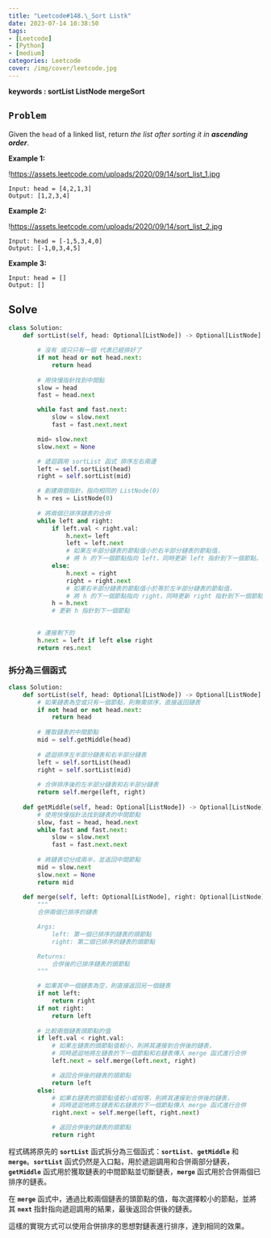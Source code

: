 ```yaml
---
title: "Leetcode#148.\_Sort Listk"
date: 2023-07-14 10:38:50
tags: 
- [Leetcode]
- [Python]
- [medium]
categories: Leetcode
cover: /img/cover/leetcode.jpg
---
```

**keywords : sortList  ListNode  mergeSort**

## `Problem`

Given the `head` of a linked list, return *the list after sorting it in **ascending order***.

**Example 1:**

!https://assets.leetcode.com/uploads/2020/09/14/sort_list_1.jpg

```
Input: head = [4,2,1,3]
Output: [1,2,3,4]

```

**Example 2:**

!https://assets.leetcode.com/uploads/2020/09/14/sort_list_2.jpg

```
Input: head = [-1,5,3,4,0]
Output: [-1,0,3,4,5]

```

**Example 3:**

```
Input: head = []
Output: []
```

## Solve

```python
class Solution:
    def sortList(self, head: Optional[ListNode]) -> Optional[ListNode]:

        # 沒有 或只只有一個 代表已經排好了
        if not head or not head.next:
            return head
        
        # 用快慢指針找到中間點
        slow = head
        fast = head.next

        while fast and fast.next:
            slow = slow.next
            fast = fast.next.next

        mid= slow.next
        slow.next = None

        # 遞迴調用 sortList 函式 排序左右兩邊
        left = self.sortList(head)
        right = self.sortList(mid)

        # 創建兩個指針，指向相同的 ListNode(0) 
        h = res = ListNode(0)
        
        # 將兩個已排序鏈表的合併
        while left and right:
            if left.val < right.val:
                h.next= left
                left = left.next
                # 如果左半部分鏈表的節點值小於右半部分鏈表的節點值，
                # 將 h 的下一個節點指向 left，同時更新 left 指針到下一個節點。
            else:
                h.next = right
                right = right.next
                # 如果右半部分鏈表的節點值小於等於左半部分鏈表的節點值，
                # 將 h 的下一個節點指向 right，同時更新 right 指針到下一個節點
            h = h.next
            # 更新 h 指針到下一個節點

            
        # 連接剩下的
        h.next = left if left else right
        return res.next
```

### 拆分為三個函式

```python
class Solution:
    def sortList(self, head: Optional[ListNode]) -> Optional[ListNode]:
        # 如果鏈表為空或只有一個節點，則無需排序，直接返回鏈表
        if not head or not head.next:
            return head
        
        # 獲取鏈表的中間節點
        mid = self.getMiddle(head)
        
        # 遞迴排序左半部分鏈表和右半部分鏈表
        left = self.sortList(head)
        right = self.sortList(mid)
        
        # 合併排序後的左半部分鏈表和右半部分鏈表
        return self.merge(left, right)
    
    def getMiddle(self, head: Optional[ListNode]) -> Optional[ListNode]:
        # 使用快慢指針法找到鏈表的中間節點
        slow, fast = head, head.next
        while fast and fast.next:
            slow = slow.next
            fast = fast.next.next
        
        # 將鏈表切分成兩半，並返回中間節點
        mid = slow.next
        slow.next = None
        return mid
    
    def merge(self, left: Optional[ListNode], right: Optional[ListNode]) -> Optional[ListNode]:
        """
        合併兩個已排序的鏈表

        Args:
            left: 第一個已排序的鏈表的頭節點
            right: 第二個已排序的鏈表的頭節點

        Returns:
            合併後的已排序鏈表的頭節點
        """

        # 如果其中一個鏈表為空，則直接返回另一個鏈表
        if not left:
            return right
        if not right:
            return left
        
        # 比較兩個鏈表頭節點的值
        if left.val < right.val:
            # 如果左鏈表的頭節點值較小，則將其連接到合併後的鏈表，
            # 同時遞迴地將左鏈表的下一個節點和右鏈表傳入 merge 函式進行合併
            left.next = self.merge(left.next, right)

            # 返回合併後的鏈表的頭節點
            return left
        else:
            # 如果右鏈表的頭節點值較小或相等，則將其連接到合併後的鏈表，
            # 同時遞迴地將左鏈表和右鏈表的下一個節點傳入 merge 函式進行合併
            right.next = self.merge(left, right.next)

            # 返回合併後的鏈表的頭節點
            return right
```

程式碼將原先的 **`sortList`** 函式拆分為三個函式：**`sortList`**、**`getMiddle`** 和 **`merge`**。**`sortList`** 函式仍然是入口點，用於遞迴調用和合併兩部分鏈表，**`getMiddle`** 函式用於獲取鏈表的中間節點並切斷鏈表，**`merge`** 函式用於合併兩個已排序的鏈表。

在 **`merge`** 函式中，通過比較兩個鏈表的頭節點的值，每次選擇較小的節點，並將其 **`next`** 指針指向遞迴調用的結果，最後返回合併後的鏈表。

這樣的實現方式可以使用合併排序的思想對鏈表進行排序，達到相同的效果。